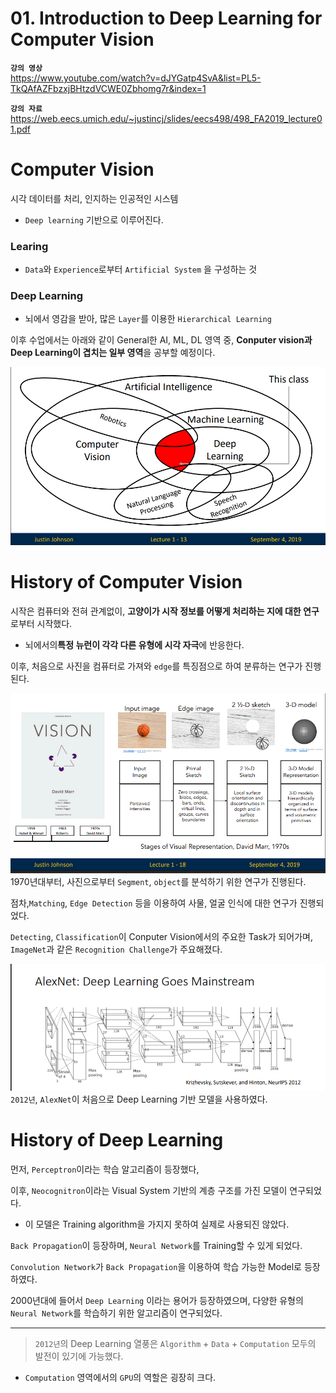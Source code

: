 # 01. Introduction to Deep Learning for Computer Vision

**`강의 영상`**                      
https://www.youtube.com/watch?v=dJYGatp4SvA&list=PL5-TkQAfAZFbzxjBHtzdVCWE0Zbhomg7r&index=1

**`강의 자료`** https://web.eecs.umich.edu/~justincj/slides/eecs498/498_FA2019_lecture01.pdf


# Computer Vision
시각 데이터를 처리, 인지하는 인공적인 시스템

- `Deep learning` 기반으로 이루어진다.

### Learing
- `Data`와 `Experience`로부터 `Artificial System` 을 구성하는 것
### Deep Learning
- 뇌에서 영감을 받아, 많은 `Layer`를 이용한 `Hierarchical Learning`

이후 수업에서는 아래와 같이 General한 AI, ML, DL 영역 중,  **Conputer vision과 Deep Learning이 겹치는 일부 영역**을 공부할 예정이다.

![alt text]({ABD4795E-EAF3-4D36-9A41-B5E081808E99}.png)


# History of Computer Vision

시작은 컴퓨터와 전혀 관계없이, **고양이가 시작 정보를 어떻게 처리하는 지에 대한 연구**로부터 시작했다.
- 뇌에서의**특정 뉴런이 각각 다른 유형에 시각 자극**에 반응한다.

이후, 처음으로 사진을 컴퓨터로 가져와 `edge`를 특징점으로 하여 분류하는 연구가 진행된다.

![alt text]({EE0DE70F-114F-4A6E-B3EC-AC4CFC11DD95}.png)
1970년대부터, 사진으로부터 `Segment`, `object`를 분석하기 위한 연구가 진행된다.

점차,`Matching`, `Edge Detection` 등을 이용하여 사물, 얼굴 인식에 대한 연구가 진행되었다.

`Detecting`, `Classification`이 Conputer Vision에서의 주요한 Task가 되어가며, `ImageNet`과 같은 `Recognition Challenge`가 주요해졌다.

![alt text]({CD521D57-F621-4F35-BA1B-4F13427FE28C}.png)
`2012년`, `AlexNet`이 처음으로 Deep Learning 기반 모델을 사용하였다.

# History of Deep Learning

먼저, `Perceptron`이라는 학습 알고리즘이 등장했다,

이후, `Neocognitron`이라는 Visual System 기반의 계층 구조를 가진 모델이 연구되었다.
- 이 모델은 Training algorithm을 가지지 못하여 실제로 사용되진 않았다.

`Back Propagation`이 등장하며, `Neural Network`를 Training할 수 있게 되었다.

`Convolution Network`가 `Back Propagation`을 이용하여 학습 가능한 Model로 등장하였다.

2000년대에 들어서 `Deep Learning` 이라는 용어가 등장하였으며, 다양한 유형의 `Neural Network`를 학습하기 위한 알고리즘이 연구되었다.

___


> `2012년`의 Deep Learning 열풍은 `Algorithm` + `Data` + `Computation` 모두의 발전이 있기에 가능했다.

- `Computation` 영역에서의 `GPU`의 역할은 굉장히 크다.